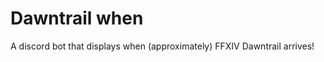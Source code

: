 <h1>Dawntrail when</h1>

<p>A discord bot that displays when (approximately) FFXIV Dawntrail arrives!</p>